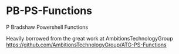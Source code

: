 # PB-PS-Functions
P Bradshaw Powershell Functions

Heavily borrowed from the great work at AmbitionsTechnologyGroup https://github.com/AmbitionsTechnologyGroup/ATG-PS-Functions
